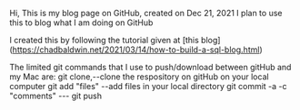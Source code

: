 Hi, This is my blog page on GitHub, created on Dec 21, 2021
I plan to use this to blog what I am doing on GitHub

I created this by following the tutorial given at [this blog] (https://chadbaldwin.net/2021/03/14/how-to-build-a-sql-blog.html)

The limited git commands that I use to push/download between gitHub and my Mac are:
git clone,--clone the respository on gitHub on your local computer
git add "files" --add files in your local directory
git commit -a -c "comments" ---
git push




